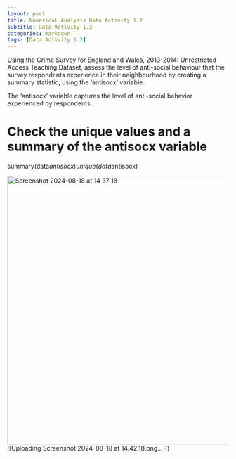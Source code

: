 ```yaml
---
layout: post
title: Numerical Analysis Data Activity 1.2
subtitle: Data Activity 1.2
categories: markdown
tags: [Data Activity 1.2]
---
```


Using the Crime Survey for England and Wales, 2013-2014: Unrestricted Access Teaching Dataset, assess the level of anti-social behaviour that the survey respondents experience in their neighbourhood by creating a summary statistic, using the ‘antisocx’ variable.

The ‘antisocx’ variable captures the level of anti-social behavior experienced by respondents.

# Check the unique values and a summary of the antisocx variable
summary(data$antisocx)
unique(data$antisocx)

<img width="611" alt="Screenshot 2024-08-18 at 14 37 18" src="https://github.com/user-attachments/assets/f67f0408-4a1d-4479-bab3-fc3385352c30">
![Uploading Screenshot 2024-08-18 at 14.42.18.png…]()
